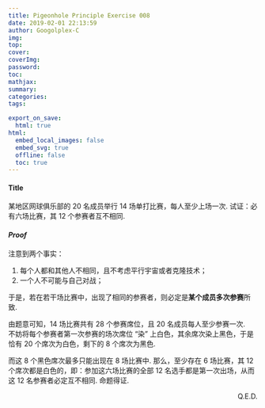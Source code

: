 ```yaml
---
title: Pigeonhole Principle Exercise 008
date: 2019-02-01 22:13:59
author: Googolplex-C
img: 
top: 
cover: 
coverImg: 
password: 
toc: 
mathjax: 
summary: 
categories: 
tags:

export_on_save:
  html: true
html:
  embed_local_images: false
  embed_svg: true
  offline: false
  toc: true
---
```


#### Title

某地区网球俱乐部的 $20$ 名成员举行 $14$ 场单打比赛，每人至少上场一次. 试证：必有六场比赛，其 $12$ 个参赛者互不相同. 

<!-- more -->

#### *Proof*

注意到两个事实：

1. 每个人都和其他人不相同，且不考虑平行宇宙或者克隆技术；
2. 一个人不可能与自己对战；

于是，若在若干场比赛中，出现了相同的参赛者，则必定是**某个成员多次参赛**所致. 

由题意可知，$14$ 场比赛共有 $28$ 个参赛席位，且 $20$ 名成员每人至少参赛一次.  
不妨将每个参赛者第一次参赛的场次席位 “染” 上白色，其余席次染上黑色，于是恰有 $20$ 个席次为白色，剩下的 $8$ 个席次为黑色. 

而这 $8$ 个黑色席次最多只能出现在 $8$ 场比赛中. 那么，至少存在 $6$ 场比赛，其 $12$ 个席次都是白色的，即：参加这六场比赛的全部 $12$ 名选手都是第一次出场，从而这 $12$ 名参赛者必定互不相同. 命题得证. 

<p align="right">Q.E.D.</p>


